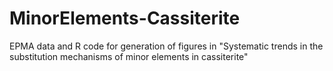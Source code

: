 # MinorElements-Cassiterite
 EPMA data and R code for generation of figures in "Systematic trends in the substitution mechanisms of minor elements in cassiterite"
